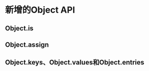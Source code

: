 # 新增的Object API

## Object.is



## Object.assign



## Object.keys、Object.values和Object.entries



